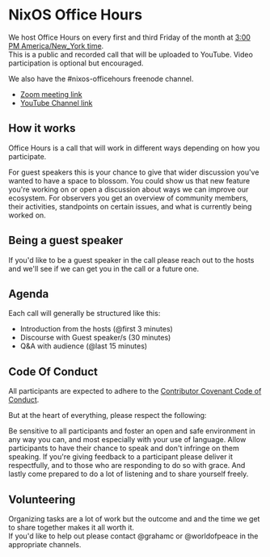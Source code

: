 # NixOS Office Hours
We host Office Hours on every first and third Friday of the month at [3:00 PM America/New_York time](https://www.thetimezoneconverter.com/?t=15:00&tz=ET%20(Eastern%20Time)). <br>
This is a public and recorded call that will be uploaded to YouTube.
Video participation is optional but encouraged.

We also have the #nixos-officehours freenode channel.

* [Zoom meeting link](https://zoom.us/j/120295959)
* [YouTube Channel link](https://www.youtube.com/channel/UC3vIimi9q4AT8EgxYp_dWIw)

## How it works
Office Hours is a call that will work in different ways depending on how you participate.

For guest speakers this is your chance to give that wider discussion you've wanted to have a space to blossom.
You could show us that new feature you're working on or open a discussion about ways we can improve our ecosystem.
For observers you get an overview of community members, their activities, standpoints on certain issues, and what is currently being worked on.

## Being a guest speaker
If you'd like to be a guest speaker in the call please reach out to the hosts
and we'll see if we can get you in the call or a future one.

## Agenda
Each call will generally be structured like this:

- Introduction from the hosts (@first 3 minutes)
- Discourse with Guest speaker/s (30 minutes)
- Q&A with audience (@last 15 minutes)

## Code Of Conduct
All participants are expected to adhere to the [Contributor Covenant Code of Conduct](https://www.contributor-covenant.org/version/1/4/code-of-conduct).

But at the heart of everything, please respect the following:

Be sensitive to all participants and foster an open and safe environment in any way you can, and
most especially with your use of language. Allow participants to have their chance to speak and
don't infringe on them speaking. If you're giving feedback to a participant please deliver it
respectfully, and to those who are responding to do so with grace. And lastly come prepared
to do a lot of listening and to share yourself freely.

## Volunteering
Organizing tasks are a lot of work but the outcome and
and the time we get to share together makes it all worth it. <br>
If you'd like to help out please contact @grahamc or @worldofpeace in
the appropriate channels.
